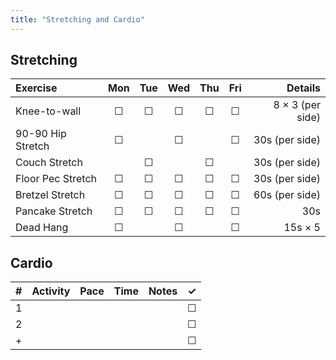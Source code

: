 ```yaml
---
title: "Stretching and Cardio"
---
```


## Stretching

| Exercise                  | Mon | Tue | Wed | Thu | Fri | Details               |
|:------------|:-:|:-:|:-:|:-:|:-:|----------:|
| Knee-to-wall              | ☐   | ☐   | ☐   | ☐   | ☐   | 8 × 3 (per side)      |
| 90-90 Hip Stretch         | ☐   |     | ☐   |     | ☐   | 30s (per side)        |
| Couch Stretch             |     | ☐   |     | ☐   |     | 30s (per side)        |
| Floor Pec Stretch         | ☐   | ☐   | ☐   | ☐   | ☐   | 30s (per side)        |
| Bretzel Stretch           | ☐   | ☐   | ☐   | ☐   | ☐   | 60s (per side)        |
| Pancake Stretch           | ☐   | ☐   | ☐   | ☐   | ☐   | 30s                   |
| Dead Hang                 | ☐   |     | ☐   |     | ☐   | 15s × 5               |

## Cardio

| # | Activity      | Pace  | Time  | Notes                               | ✓ |
|:-:|:--------------|:------|:------|:------------------------------------|:-:|
| 1 |               |       |       |                                     | ☐ |
| 2 |               |       |       |                                     | ☐ |
| + |               |       |       |                                     | ☐ |
